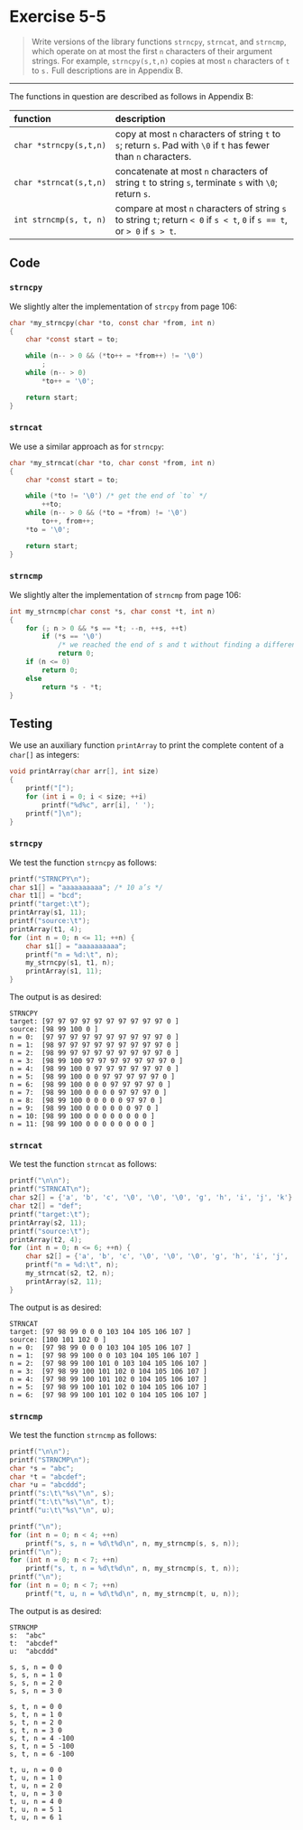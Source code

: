 # Exercise 5-5

> Write versions of the library functions `strncpy`, `strncat`, and `strncmp`, which operate on at most the first `n` characters of their argument strings.
> For example, `strncpy(s,t,n)` copies at most `n` characters of `t` to `s.`
> Full descriptions are in Appendix B.

---

The functions in question are described as follows in Appendix B:


| function | description |
|:---------|:------------|
| `char *strncpy(s,t,n)`      | copy at most `n` characters of string `t` to `s`; return `s`. Pad with `\0` if `t` has fewer than `n` characters.
| `char *strncat(s,t,n)`      | concatenate at most `n` characters of string `t` to string `s`, terminate `s` with `\0`; return `s`.
| `int strncmp(s, t, n)`      | compare at most `n` characters of string `s` to string `t`; return `< 0` if `s < t`, `0` if `s == t`, or `> 0` if `s > t`.



## Code

### `strncpy`

We slightly alter the implementation of `strcpy` from page 106:
```c
char *my_strncpy(char *to, const char *from, int n)
{
	char *const start = to;

	while (n-- > 0 && (*to++ = *from++) != '\0')
		;
	while (n-- > 0)
		*to++ = '\0';

	return start;
}
```

### `strncat`

We use a similar approach as for `strncpy`:
```c
char *my_strncat(char *to, char const *from, int n)
{
	char *const start = to;

	while (*to != '\0') /* get the end of `to` */
		++to;
	while (n-- > 0 && (*to = *from) != '\0')
		to++, from++;
	*to = '\0';

	return start;
}
```

### `strncmp`

We slightly alter the implementation of `strncmp` from page 106:
```c
int my_strncmp(char const *s, char const *t, int n)
{
	for (; n > 0 && *s == *t; --n, ++s, ++t)
		if (*s == '\0')
			/* we reached the end of s and t without finding a difference */
			return 0;
	if (n <= 0)
		return 0;
	else
		return *s - *t;
}
```



## Testing

We use an auxiliary function `printArray` to print the complete content of a `char[]` as integers:
```c
void printArray(char arr[], int size)
{
	printf("[");
	for (int i = 0; i < size; ++i)
		printf("%d%c", arr[i], ' ');
	printf("]\n");
}
```

### `strncpy`

We test the function `strncpy` as follows:
```c
printf("STRNCPY\n");
char s1[] = "aaaaaaaaaa"; /* 10 a’s */
char t1[] = "bcd";
printf("target:\t");
printArray(s1, 11);
printf("source:\t");
printArray(t1, 4);
for (int n = 0; n <= 11; ++n) {
	char s1[] = "aaaaaaaaaa";
	printf("n = %d:\t", n);
	my_strncpy(s1, t1, n);
	printArray(s1, 11);
}
```
The output is as desired:
```text
STRNCPY
target:	[97 97 97 97 97 97 97 97 97 97 0 ]
source:	[98 99 100 0 ]
n = 0:	[97 97 97 97 97 97 97 97 97 97 0 ]
n = 1:	[98 97 97 97 97 97 97 97 97 97 0 ]
n = 2:	[98 99 97 97 97 97 97 97 97 97 0 ]
n = 3:	[98 99 100 97 97 97 97 97 97 97 0 ]
n = 4:	[98 99 100 0 97 97 97 97 97 97 0 ]
n = 5:	[98 99 100 0 0 97 97 97 97 97 0 ]
n = 6:	[98 99 100 0 0 0 97 97 97 97 0 ]
n = 7:	[98 99 100 0 0 0 0 97 97 97 0 ]
n = 8:	[98 99 100 0 0 0 0 0 97 97 0 ]
n = 9:	[98 99 100 0 0 0 0 0 0 97 0 ]
n = 10:	[98 99 100 0 0 0 0 0 0 0 0 ]
n = 11:	[98 99 100 0 0 0 0 0 0 0 0 ]
```

### `strncat`

We test the function `strncat` as follows:
```c
printf("\n\n");
printf("STRNCAT\n");
char s2[] = {'a', 'b', 'c', '\0', '\0', '\0', 'g', 'h', 'i', 'j', 'k'};
char t2[] = "def";
printf("target:\t");
printArray(s2, 11);
printf("source:\t");
printArray(t2, 4);
for (int n = 0; n <= 6; ++n) {
	char s2[] = {'a', 'b', 'c', '\0', '\0', '\0', 'g', 'h', 'i', 'j', 'k'};
	printf("n = %d:\t", n);
	my_strncat(s2, t2, n);
	printArray(s2, 11);
}
```
The output is as desired:
```text
STRNCAT
target:	[97 98 99 0 0 0 103 104 105 106 107 ]
source:	[100 101 102 0 ]
n = 0:	[97 98 99 0 0 0 103 104 105 106 107 ]
n = 1:	[97 98 99 100 0 0 103 104 105 106 107 ]
n = 2:	[97 98 99 100 101 0 103 104 105 106 107 ]
n = 3:	[97 98 99 100 101 102 0 104 105 106 107 ]
n = 4:	[97 98 99 100 101 102 0 104 105 106 107 ]
n = 5:	[97 98 99 100 101 102 0 104 105 106 107 ]
n = 6:	[97 98 99 100 101 102 0 104 105 106 107 ]
```

### `strncmp`

We test the function `strncmp` as follows:
```c
printf("\n\n");
printf("STRNCMP\n");
char *s = "abc";
char *t = "abcdef";
char *u = "abcddd";
printf("s:\t\"%s\"\n", s);
printf("t:\t\"%s\"\n", t);
printf("u:\t\"%s\"\n", u);

printf("\n");
for (int n = 0; n < 4; ++n)
	printf("s, s, n = %d\t%d\n", n, my_strncmp(s, s, n));
printf("\n");
for (int n = 0; n < 7; ++n)
	printf("s, t, n = %d\t%d\n", n, my_strncmp(s, t, n));
printf("\n");
for (int n = 0; n < 7; ++n)
	printf("t, u, n = %d\t%d\n", n, my_strncmp(t, u, n));
```
The output is as desired:
```text
STRNCMP
s:	"abc"
t:	"abcdef"
u:	"abcddd"

s, s, n = 0	0
s, s, n = 1	0
s, s, n = 2	0
s, s, n = 3	0

s, t, n = 0	0
s, t, n = 1	0
s, t, n = 2	0
s, t, n = 3	0
s, t, n = 4	-100
s, t, n = 5	-100
s, t, n = 6	-100

t, u, n = 0	0
t, u, n = 1	0
t, u, n = 2	0
t, u, n = 3	0
t, u, n = 4	0
t, u, n = 5	1
t, u, n = 6	1
```

